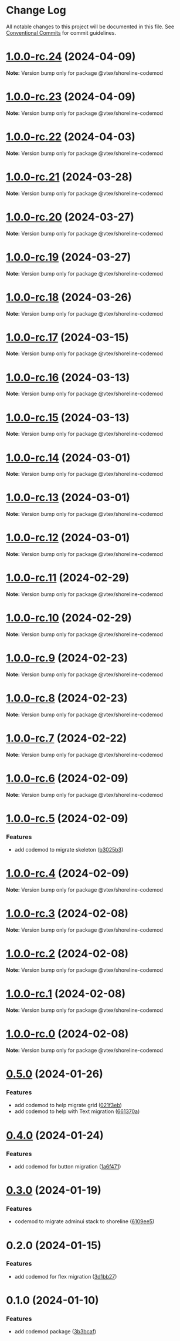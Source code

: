 # Change Log

All notable changes to this project will be documented in this file.
See [Conventional Commits](https://conventionalcommits.org) for commit guidelines.

# [1.0.0-rc.24](https://github.com/vtex/shoreline/compare/@vtex/shoreline-codemod@1.0.0-rc.23...@vtex/shoreline-codemod@1.0.0-rc.24) (2024-04-09)

**Note:** Version bump only for package @vtex/shoreline-codemod

# [1.0.0-rc.23](https://github.com/vtex/shoreline/compare/@vtex/shoreline-codemod@1.0.0-rc.22...@vtex/shoreline-codemod@1.0.0-rc.23) (2024-04-09)

**Note:** Version bump only for package @vtex/shoreline-codemod

# [1.0.0-rc.22](https://github.com/vtex/shoreline/compare/@vtex/shoreline-codemod@1.0.0-rc.21...@vtex/shoreline-codemod@1.0.0-rc.22) (2024-04-03)

**Note:** Version bump only for package @vtex/shoreline-codemod

# [1.0.0-rc.21](https://github.com/vtex/shoreline/compare/@vtex/shoreline-codemod@1.0.0-rc.20...@vtex/shoreline-codemod@1.0.0-rc.21) (2024-03-28)

**Note:** Version bump only for package @vtex/shoreline-codemod

# [1.0.0-rc.20](https://github.com/vtex/shoreline/compare/@vtex/shoreline-codemod@1.0.0-rc.19...@vtex/shoreline-codemod@1.0.0-rc.20) (2024-03-27)

**Note:** Version bump only for package @vtex/shoreline-codemod

# [1.0.0-rc.19](https://github.com/vtex/shoreline/compare/@vtex/shoreline-codemod@1.0.0-rc.18...@vtex/shoreline-codemod@1.0.0-rc.19) (2024-03-27)

**Note:** Version bump only for package @vtex/shoreline-codemod

# [1.0.0-rc.18](https://github.com/vtex/shoreline/compare/@vtex/shoreline-codemod@1.0.0-rc.17...@vtex/shoreline-codemod@1.0.0-rc.18) (2024-03-26)

**Note:** Version bump only for package @vtex/shoreline-codemod

# [1.0.0-rc.17](https://github.com/vtex/shoreline/compare/@vtex/shoreline-codemod@1.0.0-rc.16...@vtex/shoreline-codemod@1.0.0-rc.17) (2024-03-15)

**Note:** Version bump only for package @vtex/shoreline-codemod

# [1.0.0-rc.16](https://github.com/vtex/shoreline/compare/@vtex/shoreline-codemod@1.0.0-rc.15...@vtex/shoreline-codemod@1.0.0-rc.16) (2024-03-13)

**Note:** Version bump only for package @vtex/shoreline-codemod

# [1.0.0-rc.15](https://github.com/vtex/shoreline/compare/@vtex/shoreline-codemod@1.0.0-rc.14...@vtex/shoreline-codemod@1.0.0-rc.15) (2024-03-13)

**Note:** Version bump only for package @vtex/shoreline-codemod

# [1.0.0-rc.14](https://github.com/vtex/shoreline/compare/@vtex/shoreline-codemod@1.0.0-rc.13...@vtex/shoreline-codemod@1.0.0-rc.14) (2024-03-01)

**Note:** Version bump only for package @vtex/shoreline-codemod

# [1.0.0-rc.13](https://github.com/vtex/shoreline/compare/@vtex/shoreline-codemod@1.0.0-rc.12...@vtex/shoreline-codemod@1.0.0-rc.13) (2024-03-01)

**Note:** Version bump only for package @vtex/shoreline-codemod

# [1.0.0-rc.12](https://github.com/vtex/shoreline/compare/@vtex/shoreline-codemod@1.0.0-rc.11...@vtex/shoreline-codemod@1.0.0-rc.12) (2024-03-01)

**Note:** Version bump only for package @vtex/shoreline-codemod

# [1.0.0-rc.11](https://github.com/vtex/shoreline/compare/@vtex/shoreline-codemod@1.0.0-rc.10...@vtex/shoreline-codemod@1.0.0-rc.11) (2024-02-29)

**Note:** Version bump only for package @vtex/shoreline-codemod

# [1.0.0-rc.10](https://github.com/vtex/shoreline/compare/@vtex/shoreline-codemod@1.0.0-rc.9...@vtex/shoreline-codemod@1.0.0-rc.10) (2024-02-29)

**Note:** Version bump only for package @vtex/shoreline-codemod

# [1.0.0-rc.9](https://github.com/vtex/shoreline/compare/@vtex/shoreline-codemod@1.0.0-rc.8...@vtex/shoreline-codemod@1.0.0-rc.9) (2024-02-23)

**Note:** Version bump only for package @vtex/shoreline-codemod

# [1.0.0-rc.8](https://github.com/vtex/shoreline/compare/@vtex/shoreline-codemod@1.0.0-rc.7...@vtex/shoreline-codemod@1.0.0-rc.8) (2024-02-23)

**Note:** Version bump only for package @vtex/shoreline-codemod

# [1.0.0-rc.7](https://github.com/vtex/shoreline/compare/@vtex/shoreline-codemod@1.0.0-rc.6...@vtex/shoreline-codemod@1.0.0-rc.7) (2024-02-22)

**Note:** Version bump only for package @vtex/shoreline-codemod

# [1.0.0-rc.6](https://github.com/vtex/shoreline/compare/@vtex/shoreline-codemod@1.0.0-rc.5...@vtex/shoreline-codemod@1.0.0-rc.6) (2024-02-09)

**Note:** Version bump only for package @vtex/shoreline-codemod

# [1.0.0-rc.5](https://github.com/vtex/shoreline/compare/@vtex/shoreline-codemod@1.0.0-rc.4...@vtex/shoreline-codemod@1.0.0-rc.5) (2024-02-09)

### Features

- add codemod to migrate skeleton ([b3025b3](https://github.com/vtex/shoreline/commit/b3025b3fbd7901642efd81097b25a2892ebb719b))

# [1.0.0-rc.4](https://github.com/vtex/shoreline/compare/@vtex/shoreline-codemod@1.0.0-rc.3...@vtex/shoreline-codemod@1.0.0-rc.4) (2024-02-09)

**Note:** Version bump only for package @vtex/shoreline-codemod

# [1.0.0-rc.3](https://github.com/vtex/shoreline/compare/@vtex/shoreline-codemod@1.0.0-rc.2...@vtex/shoreline-codemod@1.0.0-rc.3) (2024-02-08)

**Note:** Version bump only for package @vtex/shoreline-codemod

# [1.0.0-rc.2](https://github.com/vtex/shoreline/compare/@vtex/shoreline-codemod@1.0.0-rc.1...@vtex/shoreline-codemod@1.0.0-rc.2) (2024-02-08)

**Note:** Version bump only for package @vtex/shoreline-codemod

# [1.0.0-rc.1](https://github.com/vtex/shoreline/compare/@vtex/shoreline-codemod@1.0.0-rc.0...@vtex/shoreline-codemod@1.0.0-rc.1) (2024-02-08)

**Note:** Version bump only for package @vtex/shoreline-codemod

# [1.0.0-rc.0](https://github.com/vtex/shoreline/compare/@vtex/shoreline-codemod@0.5.0...@vtex/shoreline-codemod@1.0.0-rc.0) (2024-02-08)

**Note:** Version bump only for package @vtex/shoreline-codemod

# [0.5.0](https://github.com/vtex/shoreline/compare/@vtex/shoreline-codemod@0.4.0...@vtex/shoreline-codemod@0.5.0) (2024-01-26)

### Features

- add codemod to help migrate grid ([021f3eb](https://github.com/vtex/shoreline/commit/021f3ebb3acd3692c6fc4a6b29723db8526ac144))
- add codemod to help with Text migration ([661370a](https://github.com/vtex/shoreline/commit/661370a7c9cc65dee75b80dce8f1d2738c1b08e9))

# [0.4.0](https://github.com/vtex/shoreline/compare/@vtex/shoreline-codemod@0.3.0...@vtex/shoreline-codemod@0.4.0) (2024-01-24)

### Features

- add codemod for button migration ([1a6f471](https://github.com/vtex/shoreline/commit/1a6f471b4e4b0a8c2784bed55fee270b7257396e))

# [0.3.0](https://github.com/vtex/shoreline/compare/@vtex/shoreline-codemod@0.2.0...@vtex/shoreline-codemod@0.3.0) (2024-01-19)

### Features

- codemod to migrate adminui stack to shoreline ([6109ee5](https://github.com/vtex/shoreline/commit/6109ee5c5e9496c8c9a0cde029135c6a67982fbf))

# 0.2.0 (2024-01-15)

### Features

- add codemod for flex migration ([3d1bb27](https://github.com/vtex/shoreline/commit/3d1bb27bd5a575ed32ef35b6b1c874580728971a))

# 0.1.0 (2024-01-10)

### Features

- add codemod package ([3b3bcaf](https://github.com/vtex/shoreline/commit/3b3bcaf681a8d1e1d43311792eebab395a627a05))
